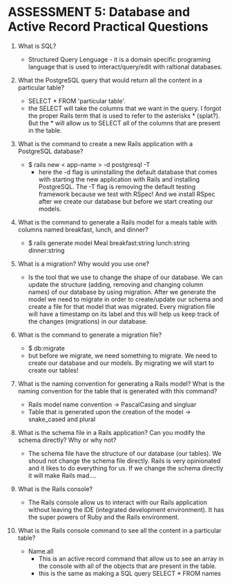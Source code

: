 # ASSESSMENT 5: Database and Active Record Practical Questions

1. What is SQL?
    - Structured Query Lenguage - it is a domain specific programing language that is used to interact/query/edit with raltional databases.

2. What the PostgreSQL query that would return all the content in a particular table?
    - SELECT * FROM 'particular table'. 
    - the SELECT will take the columns that we want in the query. I forgot the proper Rails term that is used to refer to the asterisks * (splat?). But the * will allow us to SELECT all of the columns that are present in the table.

3. What is the command to create a new Rails application with a PostgreSQL database?
    - $ rails new < app-name > -d postgresql -T
        - here the -d flag is uninstalling the default database that comes with starting the new application with Rails and installing PostgreSQL. The -T flag is removing the default testing framework because we test with RSpec! And we install RSpec after we create our database but before we start creating our models. 

4. What is the command to generate a Rails model for a meals table with columns named breakfast, lunch, and dinner?
    - $ rails generate model Meal breakfast:string lunch:string dinner:string

5. What is a migration? Why would you use one?
    - Is the tool that we use to change the shape of our database. We can update the structure (adding, removing and changing column names) of our database by using migration. After we generate the model we need to migrate in order to create/update our schema and create a file for that model that was migrated. Every migration file will have a timestamp on its label and this will help us keep track of the changes (migrations) in our database.

6. What is the command to generate a migration file?
    - $ db:migrate
    - but before we migrate, we need something to migrate. We need to create our database and our models. By migrating we will start to create our tables!

7. What is the naming convention for generating a Rails model? What is the naming convention for the table that is generated with this command?
    - Rails model name convention -> PascalCasing and singluar
    - Table that is generated upon the creation of the model -> snake_cased and plural

8. What is the schema file in a Rails application? Can you modify the schema directly? Why or why not?
    - The schema file have the structure of our database (our tables). We shoud not change the schema file directly. Rails is very opinionated and it likes to do everything for us. If we change the schema directly it will make Rails mad....

9. What is the Rails console?
    - The Rails console allow us to interact with our Rails application without leaving the IDE (integrated development environment). It has the super powers of Ruby and the Rails environment.

10. What is the Rails console command to see all the content in a particular table?
    - Name.all
        - This is an active record command that allow us to see an array in the console with all of the objects that are present in the table.
        - this is the same as making a SQL query SELECT * FROM names
